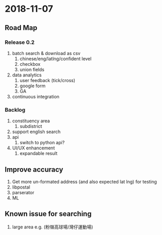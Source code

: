 # 2018-11-07

## Road Map

### Release 0.2

1. batch search & download as csv
    1. chinese/eng/latlng/confident level
    2. checkbox
    3. union fields
2. data analytics
    1. user feedback (tick/cross)
    2. google form
    3. GA
3. continuous integration

### Backlog

1. constituency area
    1. subdistrict
2. support english search
3. api
    1. switch to python api?
4. UI/UX enhancement
    1. expandable result

## Improve accuracy

1. Get more un-formated address (and also expected lat lng) for testing
2. libpostal
3. parserator
4. ML

## Known issue for searching

1. large area e.g. (粉嶺高球場/灣仔運動場)
